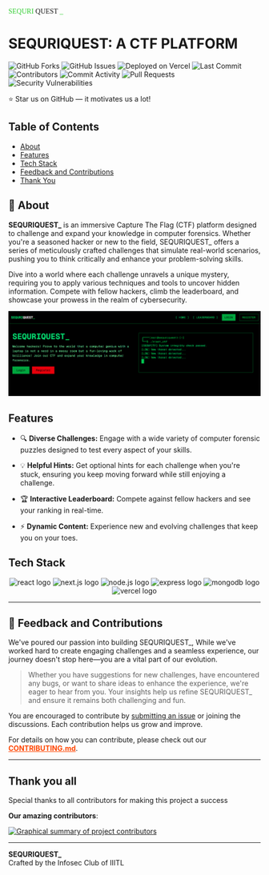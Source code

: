 <span align="right" style="color: #32CD32; font-family: 'Geist Mono', 'Geist Mono Fallback';">
  SEQURI
</span>
<span align="right" style="color: #fffff; font-family: 'Geist Mono', 'Geist Mono Fallback';">
  QUEST
</span>
<span align="right" style="color: #32CD32; font-family: 'Geist Mono', 'Geist Mono Fallback';">
  _
</span>




# SEQURIQUEST: A CTF PLATFORM
![GitHub Forks](https://img.shields.io/github/forks/iiitl/SequriQuest)
![GitHub Issues](https://img.shields.io/github/issues/iiitl/SequriQuest)
![Deployed on Vercel](https://img.shields.io/badge/Deployed%20on-Vercel-000?logo=vercel)
![Last Commit](https://img.shields.io/github/last-commit/iiitl/SequriQuest)
![Contributors](https://img.shields.io/github/contributors/iiitl/SequriQuest)
![Commit Activity](https://img.shields.io/github/commit-activity/m/iiitl/SequriQuest)
![Pull Requests](https://img.shields.io/github/issues-pr/iiitl/SequriQuest)
![Security Vulnerabilities](https://img.shields.io/github/issues/iiitl/SequriQuest/security)

⭐ Star us on GitHub — it motivates us a lot!   

## Table of Contents

- [About](#🚀-about)
- [Features](#features)
- [Tech Stack](#tech-stack)
- [Feedback and Contributions](#🤝-feedback-and-contributions)
- [Thank You](#thank-you-all)


## 🚀 About 
**SEQURIQUEST_** is an immersive Capture The Flag (CTF) platform designed to challenge and expand your knowledge in computer forensics. Whether you're a seasoned hacker or new to the field, SEQURIQUEST_ offers a series of meticulously crafted challenges that simulate real-world scenarios, pushing you to think critically and enhance your problem-solving skills.

Dive into a world where each challenge unravels a unique mystery, requiring you to apply various techniques and tools to uncover hidden information. Compete with fellow hackers, climb the leaderboard, and showcase your prowess in the realm of cybersecurity.

<img src="Home.png" alt="Screenshot of SEQURIQUEST_ home page"></img>

## Features

- 🔍 **Diverse Challenges:**   Engage with a wide variety of computer forensic puzzles designed to test every aspect of your skills.
- 💡 **Helpful Hints:**  Get optional hints for each challenge when you're stuck, ensuring you keep moving forward while still enjoying a challenge.

- 🏆 **Interactive Leaderboard:**  Compete against fellow hackers and see your ranking in real-time.
  

- ⚡ **Dynamic Content:**  Experience new and evolving challenges that keep you on your toes.
  



## Tech Stack


<div align="center">
  <img src="https://img.shields.io/badge/React-61DAFB?logo=react&logoColor=black&style=for-the-badge" height="30" alt="react logo"  />
<img src="https://img.shields.io/badge/Next.js-000000?logo=next.js&logoColor=white&style=for-the-badge" height="30" alt="next.js logo"  />
<img src="https://img.shields.io/badge/Node.js-339933?logo=node.js&logoColor=white&style=for-the-badge" height="30" alt="node.js logo"  />
<img src="https://img.shields.io/badge/Express-FF4500?logo=express&logoColor=white&style=for-the-badge" height="30" alt="express logo"  />
<img src="https://img.shields.io/badge/MongoDB-4DB33D?logo=mongodb&logoColor=white&style=for-the-badge" height="30" alt="mongodb logo"  />
<img src="https://img.shields.io/badge/Deployed%20on-Vercel-000000?logo=vercel&logoColor=white&style=for-the-badge" height="30" alt="vercel logo"  />

</div>



---
## 🤝 Feedback and Contributions

We've poured our passion into building SEQURIQUEST_, While we've worked hard to create engaging challenges and a seamless experience, our journey doesn't stop here—you are a vital part of our evolution.

> Whether you have suggestions for new challenges, have encountered any bugs, or want to share ideas to enhance the experience, we're eager to hear from you. Your insights help us refine SEQURIQUEST_ and ensure it remains both challenging and fun.

You are encouraged to contribute by [submitting an issue](https://github.com/iiitl/SequriQuest/issues) or joining the discussions. Each contribution helps us grow and improve.

For details on how you can contribute, please check out our <a href="CONTRIBUTING.md" style="color: #FF4500; font-weight: bold;">CONTRIBUTING.md</a>.

---

## Thank you all

Special thanks to all contributors for making this project a success

**Our amazing contributors**:

<a href="https://github.com/iiitl/SequriQuest/graphs/contributors">
  <img src="https://contrib.rocks/image?repo=iiitl/SequriQuest" alt="Graphical summary of project contributors"/>
</a>

---

**SEQURIQUEST_**  
Crafted  by the Infosec Club of IIITL

